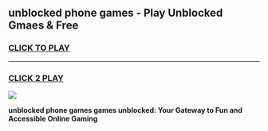 
## unblocked phone games - Play Unblocked Gmaes & Free
<h3>
<a href="https://premium.freeplayer.one?title=unblocked_phone_games&ref=20F">CLICK TO PLAY</a></h3>
<hr>

<h3>
<a href="https://premium.freeplayer.one?title=unblocked_phone_games&ref=20F">CLICK 2 PLAY</a>
  
</h3>

<a href="https://premium.freeplayer.one?title=unblocked_phone_games&ref=20F/"><img src="https://clearcache.store/games.png"></a>


**unblocked phone games games unblocked: Your Gateway to Fun and Accessible Online Gaming**
